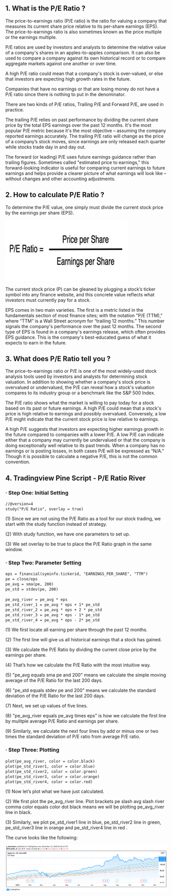 ## 1. What is the P/E Ratio ?

The price-to-earnings ratio (P/E ratio) is the ratio for valuing a company that measures its current share price relative to its per-share earnings (EPS). The price-to-earnings ratio is also sometimes known as the price multiple or the earnings multiple.

P/E ratios are used by investors and analysts to determine the relative value of a company's shares in an apples-to-apples comparison. It can also be used to compare a company against its own historical record or to compare aggregate markets against one another or over time.

A high P/E ratio could mean that a company's stock is over-valued, or else that investors are expecting high growth rates in the future.

Companies that have no earnings or that are losing money do not have a P/E ratio since there is nothing to put in the denominator.

There are two kinds of P/E ratios, Trailing P/E and Forward P/E, are used in practice.

The trailing P/E relies on past performance by dividing the current share price by the total EPS earnings over the past 12 months. It's the most popular P/E metric because it's the most objective – assuming the company reported earnings accurately. The trailing P/E ratio will change as the price of a company’s stock moves, since earnings are only released each quarter while stocks trade day in and day out.

The forward (or leading) P/E uses future earnings guidance rather than trailing figures. Sometimes called "estimated price to earnings," this forward-looking indicator is useful for comparing current earnings to future earnings and helps provide a clearer picture of what earnings will look like – without changes and other accounting adjustments.


## 2. How to calculate P/E Ratio ?

To determine the P/E value, one simply must divide the current stock price by the earnings per share (EPS).

<p float="left">
    <img src="image/formula.png" width="380" height="190" />

The current stock price (P) can be gleaned by plugging a stock’s ticker symbol into any finance website, and this concrete value reflects what investors must currently pay for a stock.

EPS comes in two main varieties. The first is a metric listed in the fundamentals section of most finance sites; with the notation "P/E (TTM)," where “TTM” is a Wall Street acronym for “trailing 12 months.” This number signals the company's performance over the past 12 months. The second type of EPS is found in a company's earnings release, which often provides EPS guidance. This is the company's best-educated guess of what it expects to earn in the future.

## 3. What does P/E Ratio tell you ?

The price-to-earnings ratio or P/E is one of the most widely-used stock analysis tools used by investors and analysts for determining stock valuation. In addition to showing whether a company's stock price is overvalued or undervalued, the P/E can reveal how a stock's valuation compares to its industry group or a benchmark like the S&P 500 Index.

The P/E ratio shows what the market is willing to pay today for a stock based on its past or future earnings. A high P/E could mean that a stock's price is high relative to earnings and possibly overvalued. Conversely, a low P/E might indicate that the current stock price is low relative to earnings. 

A high P/E suggests that investors are expecting higher earnings growth in the future compared to companies with a lower P/E. A low P/E can indicate either that a company may currently be undervalued or that the company is doing exceptionally well relative to its past trends. When a company has no earnings or is posting losses, in both cases P/E will be expressed as “N/A.” Though it is possible to calculate a negative P/E, this is not the common convention.

## 4. Tradingview Pine Script - P/E Ratio River

### · Step One: Initial Setting

    //@version=4
    study("P/E Ratio", overlay = true)

(1) Since we are not using the P/E Ratio as a tool for our stock trading, we start with the study function instead of strategy.

(2) With study function, we have one parameters to set up.

(3) We set overlay to be true to place the P/E Ratio graph in the same window.

### · Step Two: Parameter Setting
   
    eps = financial(syminfo.tickerid, "EARNINGS_PER_SHARE", "TTM")
    pe = close/eps
    pe_avg = sma(pe, 200)
    pe_std = stdev(pe, 200) 

    pe_avg_river = pe_avg * eps 
    pe_std_river_1 = pe_avg * eps + 1* pe_std
    pe_std_river_2 = pe_avg * eps + 2 * pe_std
    pe_std_river_3 = pe_avg * eps - 1* pe_std
    pe_std_river_4 = pe_avg * eps - 2* pe_std
    
(1) We first locate all earning per share through the past 12 months.

(2) The first line will give us all historical earnings that a stock has gained.

(3) We calculate the P/E Ratio by dividing the current close price by the earnings per share.

(4) That’s how we calculate the P/E Ratio with the most intuitive way.

(5) "pe_avg equals sma pe and 200" means we calculate the simple moving average of the P/E Ratio for the last 200 days.

(6) "pe_std equals stdev pe and 200" means we calculate the standard deviation of the P/E Ratio for the last 200 days.

(7) Next, we set up values of five lines. 

(8) "pe_avg_river equals pe_avg times eps" is how we calculate the first line by mulitple average P/E Ratio and earnings per share.

(9) Similarly, we calculate the next four lines by add or minus one or two times the standard deviation of P/E ratio from average P/E ratio.


### · Step Three: Plotting

    plot(pe_avg_river, color = color.black) 
    plot(pe_std_river1, color = color.blue)
    plot(pe_std_river2, color = color.green)
    plot(pe_std_river3, color = color.orange)
    plot(pe_std_river4, color = color.red)

(1) Now let’s plot what we have just calculated. 

(2) We first plot the pe_avg_river line. Plot brackets pe slash avg slash river comma color equals color dot black means we will be plotting pe_avg_river line in black.

(3) Similarly, we plot pe_std_river1 line in blue, pe_std_river2 line in green, pe_std_river3 line in orange and pe_std_river4 line in red .

The curve looks like the following:

![](image/pe_ratio_river.png)

